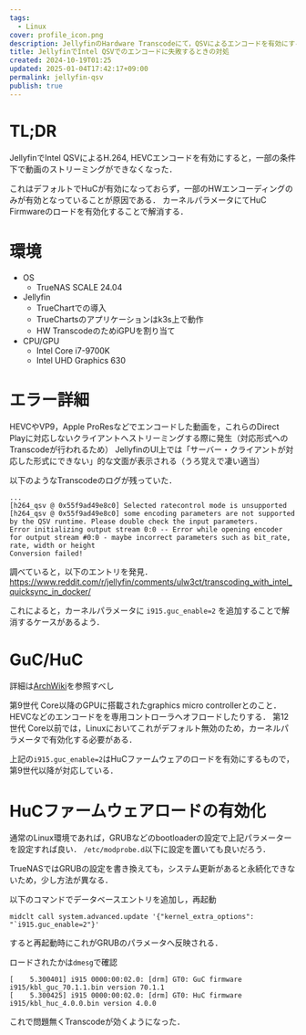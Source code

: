 ```yaml
---
tags:
  - Linux
cover: profile_icon.png
description: JellyfinのHardware Transcodeにて，QSVによるエンコードを有効にするとTranscodeを必要とする条件で再生に失敗する際の対処
title: JellyfinでIntel QSVでのエンコードに失敗するときの対処
created: 2024-10-19T01:25
updated: 2025-01-04T17:42:17+09:00
permalink: jellyfin-qsv
publish: true
---
```


# TL;DR

JellyfinでIntel QSVによるH.264, HEVCエンコードを有効にすると，一部の条件下で動画のストリーミングができなくなった．

これはデフォルトでHuCが有効になっておらず，一部のHWエンコーディングのみが有効となっていることが原因である．
カーネルパラメータにてHuC Firmwareのロードを有効化することで解消する．

# 環境

- OS
  - TrueNAS SCALE 24.04
- Jellyfin
  - TrueChartでの導入
  - TrueChartsのアプリケーションはk3s上で動作
  - HW TranscodeのためiGPUを割り当て
- CPU/GPU
  - Intel Core i7-9700K
  - Intel UHD Graphics 630

# エラー詳細

HEVCやVP9，Apple ProResなどでエンコードした動画を，これらのDirect Playに対応しないクライアントへストリーミングする際に発生（対応形式へのTranscodeが行われるため）
JellyfinのUI上では「サーバー・クライアントが対応した形式にできない」的な文面が表示される（うろ覚えで凄い適当）

以下のようなTranscodeのログが残っていた．

```
...
[h264_qsv @ 0x55f9ad49e8c0] Selected ratecontrol mode is unsupported
[h264_qsv @ 0x55f9ad49e8c0] some encoding parameters are not supported by the QSV runtime. Please double check the input parameters.
Error initializing output stream 0:0 -- Error while opening encoder for output stream #0:0 - maybe incorrect parameters such as bit_rate, rate, width or height
Conversion failed!
```

調べていると，以下のエントリを発見．
https://www.reddit.com/r/jellyfin/comments/ulw3ct/transcoding_with_intel_quicksync_in_docker/

これによると，カーネルパラメータに `i915.guc_enable=2` を追加することで解消するケースがあるよう．

# GuC/HuC

詳細は[ArchWiki](https://wiki.archlinux.jp/index.php/Intel_graphics#GuC.2FHuC_.E3.83.95.E3.82.A1.E3.83.BC.E3.83.A0.E3.82.A6.E3.82.A7.E3.82.A2.E3.81.AE.E3.83.AD.E3.83.BC.E3.83.89.E3.82.92.E6.9C.89.E5.8A.B9.E3.81.AB.E3.81.99.E3.82.8B)を参照すべし

第9世代 Core以降のGPUに搭載されたgraphics micro controllerとのこと．HEVCなどのエンコードをを専用コントローラへオフロードしたりする．
第12世代 Core以前では，Linuxにおいてこれがデフォルト無効のため，カーネルパラメータで有効化する必要がある．

上記の`i915.guc_enable=2`はHuCファームウェアのロードを有効にするもので，第9世代以降が対応している．

# HuCファームウェアロードの有効化

通常のLinux環境であれば，GRUBなどのbootloaderの設定で上記パラメーターを設定すれば良い．
`/etc/modprobe.d`以下に設定を置いても良いだろう．

TrueNASではGRUBの設定を書き換えても，システム更新があると永続化できないため，少し方法が異なる．

以下のコマンドでデータベースエントリを追加し，再起動

```
midclt call system.advanced.update '{"kernel_extra_options": "`i915.guc_enable=2"}'
```

すると再起動時にこれがGRUBのパラメータへ反映される．

ロードされたかは`dmesg`で確認

```
[    5.300401] i915 0000:00:02.0: [drm] GT0: GuC firmware i915/kbl_guc_70.1.1.bin version 70.1.1
[    5.300425] i915 0000:00:02.0: [drm] GT0: HuC firmware i915/kbl_huc_4.0.0.bin version 4.0.0
```

これで問題無くTranscodeが効くようになった．
